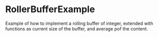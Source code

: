 # RollerBufferExample

Example of how to implement a rolling buffer of integer, extended with functions as current size of the buffer, and average pof the content.
